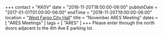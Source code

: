 +++
contact = "KK0V"
date = "2018-11-20T18:00:00-06:00"
publishDate = "2017-01-01T01:00:00-06:00"
endTime = "2018-11-20T19:00:00-06:00"
location = "[West Fargo City Hall](/places/west-fargo-city-hall/)"
title = "November ARES Meeting"
dates = [ "ARES Meetings" ]
tags = [ "ARES" ]
+++
Please enter through the north
doors adjacent to the 4th Ave E parking lot.
